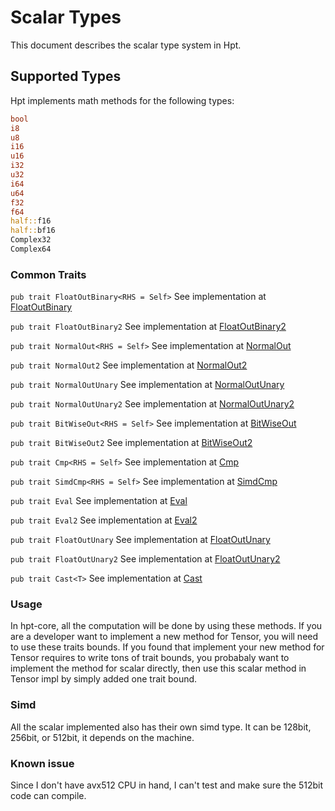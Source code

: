 # Scalar Types

This document describes the scalar type system in Hpt.

## Supported Types

Hpt implements math methods for the following types:

```rust
bool
i8
u8
i16
u16
i32
u32
i64
u64
f32
f64
half::f16
half::bf16
Complex32
Complex64
```

### Common Traits
`pub trait FloatOutBinary<RHS = Self>` See implementation at [FloatOutBinary](https://github.com/Jianqoq/Hpt/blob/d9a51874b3447d562b7c9d043b50eb05259b78c4/hpt-types/src/type_promote.rs#L49)

`pub trait FloatOutBinary2` See implementation at [FloatOutBinary2](https://github.com/Jianqoq/Hpt/blob/d9a51874b3447d562b7c9d043b50eb05259b78c4/hpt-types/src/type_promote.rs#L65)

`pub trait NormalOut<RHS = Self>` See implementation at [NormalOut](https://github.com/Jianqoq/Hpt/blob/d9a51874b3447d562b7c9d043b50eb05259b78c4/hpt-types/src/type_promote.rs#L78)

`pub trait NormalOut2` See implementation at [NormalOut2](https://github.com/Jianqoq/Hpt/blob/d9a51874b3447d562b7c9d043b50eb05259b78c4/hpt-types/src/type_promote.rs#L103)

`pub trait NormalOutUnary` See implementation at [NormalOutUnary](https://github.com/Jianqoq/Hpt/blob/d9a51874b3447d562b7c9d043b50eb05259b78c4/hpt-types/src/type_promote.rs#L141)

`pub trait NormalOutUnary2` See implementation at [NormalOutUnary2](https://github.com/Jianqoq/Hpt/blob/d9a51874b3447d562b7c9d043b50eb05259b78c4/hpt-types/src/type_promote.rs#L176)

`pub trait BitWiseOut<RHS = Self>` See implementation at [BitWiseOut](https://github.com/Jianqoq/Hpt/blob/d9a51874b3447d562b7c9d043b50eb05259b78c4/hpt-types/src/type_promote.rs#L213)

`pub trait BitWiseOut2` See implementation at [BitWiseOut2](https://github.com/Jianqoq/Hpt/blob/d9a51874b3447d562b7c9d043b50eb05259b78c4/hpt-types/src/type_promote.rs#L231)

`pub trait Cmp<RHS = Self>` See implementation at [Cmp](https://github.com/Jianqoq/Hpt/blob/d9a51874b3447d562b7c9d043b50eb05259b78c4/hpt-types/src/type_promote.rs#L251)

`pub trait SimdCmp<RHS = Self>` See implementation at [SimdCmp](https://github.com/Jianqoq/Hpt/blob/d9a51874b3447d562b7c9d043b50eb05259b78c4/hpt-types/src/type_promote.rs#L270)

`pub trait Eval` See implementation at [Eval](https://github.com/Jianqoq/Hpt/blob/d9a51874b3447d562b7c9d043b50eb05259b78c4/hpt-types/src/type_promote.rs#L320)

`pub trait Eval2` See implementation at [Eval2](https://github.com/Jianqoq/Hpt/blob/d9a51874b3447d562b7c9d043b50eb05259b78c4/hpt-types/src/type_promote.rs#L332)

`pub trait FloatOutUnary` See implementation at [FloatOutUnary](https://github.com/Jianqoq/Hpt/blob/d9a51874b3447d562b7c9d043b50eb05259b78c4/hpt-types/src/type_promote.rs#L348)

`pub trait FloatOutUnary2` See implementation at [FloatOutUnary2](https://github.com/Jianqoq/Hpt/blob/d9a51874b3447d562b7c9d043b50eb05259b78c4/hpt-types/src/type_promote.rs#L463)

`pub trait Cast<T>` See implementation at [Cast](https://github.com/Jianqoq/Hpt/blob/d9a51874b3447d562b7c9d043b50eb05259b78c4/hpt-types/src/cast.rs#L6)

### Usage

In hpt-core, all the computation will be done by using these methods. If you are a developer want to implement a new method for Tensor, you will need to use these traits bounds. If you found that implement your new method for Tensor requires to write tons of trait bounds, you probabaly want to implement the method for scalar directly, then use this scalar method in Tensor impl by simply added one trait bound.

### Simd

All the scalar implemented also has their own simd type. It can be 128bit, 256bit, or 512bit, it depends on the machine.

### Known issue

Since I don't have avx512 CPU in hand, I can't test and make sure the 512bit code can compile.